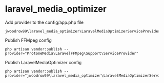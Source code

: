 # laravel_media_optimizer

Add provider to the config/app.php file
```
jwoodrow99\laravel_media_optimizer\LaravelMediaOptimizerServiceProvider::class
```

Publish FFMpeg config
```
php artisan vendor:publish --provider="ProtoneMedia\LaravelFFMpeg\Support\ServiceProvider"
```

Publish LaravelMediaOptimizer config
```
php artisan vendor:publish --provider="jwoodrow99\laravel_media_optimizer\LaravelMediaOptimizerServiceProvider"
```
